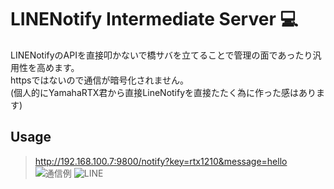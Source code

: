 # LINENotify Intermediate Server 💻
LINENotifyのAPIを直接叩かないで橋サバを立てることで管理の面であったり汎用性を高めます。  
httpsではないので通信が暗号化されません。  
(個人的にYamahaRTX君から直接LineNotifyを直接たたく為に作った感はあります)

## Usage
> http://192.168.100.7:9800/notify?key=rtx1210&message=hello  
![通信例](https://github.com/naoido/line-notify-intermediate-server/assets/54303857/c96c3e2a-50e8-42bb-844a-55d711981811)
![LINE](https://github.com/naoido/line-notify-intermediate-server/assets/54303857/faa2cc0f-e8ca-431a-9a99-364c00ac115f)
